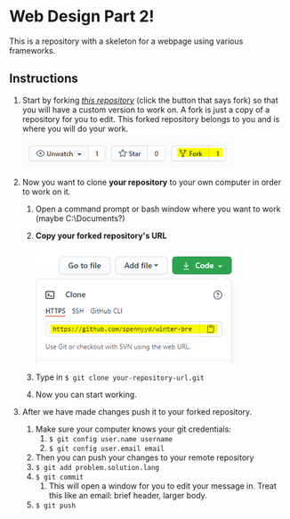 # Web Design Part 2!

This is a repository with a skeleton for a webpage using various frameworks.


## Instructions
1. Start by forking [*this repository*](https://github.com/LeTourneau-ACM/web-intro) (click the button that says fork) so that you will have a custom version to work on. A fork is just a copy of a repository for you to edit. This forked repository belongs to you and is where you will do your work.

    ![where is fork?](/img/fork.png)

2. Now you want to clone **your repository** to your own computer in order to work on it.
   1. Open a command prompt or bash window where you want to work (maybe C:\\Documents?)
   2. **Copy your forked repository's URL**

        ![how to clone??](/img/clone.png)

   3. Type in `$ git clone your-repository-url.git`
   4. Now you can start working.

3. After we have made changes push it to your forked repository.
   1. Make sure your computer knows your git credentials:
      1. `$ git config user.name username`
      2. `$ git config user.email email`
   2. Then you can push your changes to your remote repository
   3. `$ git add problem.solution.lang`
   4. `$ git commit`
      1. This will open a window for you to edit your message in. Treat this like an email: brief header, larger body.
   5. `$ git push`



